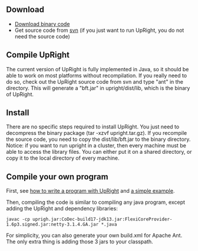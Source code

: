 ## Download ##
  * [Download binary code](http://upright.googlecode.com/files/upright.tar.gz)
  * Get source code from [svn](http://code.google.com/p/upright/source/checkout) (if you just want to run UpRight, you do not need the source code)

## Compile UpRight ##
The current version of UpRight is fully implemented in Java, so it should be able to work on  most platforms without recompilation. If you really need to do so, check out the UpRight source code from svn and type "ant" in the directory. This will generate a "bft.jar" in upright/dist/lib, which is the binary of UpRight.

## Install ##
There are no specific steps required to install UpRight. You just need to decompress the binary package (tar -xzvf upright.tar.gz). If you recompile the source code, you need to copy the dist/lib/bft.jar to the binary directory.
Notice: if you want to run upright in a cluster, then every machine must be able to access the library files. You can either put it on a shared directory, or copy it to the local directory of every machine.

## Compile your own program ##
First, see  [how to write a program with UpRight](ProgrammingWithUpRight.md) and [a simple example](UpRightExample.md).

Then, compiling the code is similar to compiling any java program, except adding the UpRight and dependency libraries:
```
javac -cp uprigh.jar:CoDec-build17-jdk13.jar:FlexiCoreProvider-1.6p3.signed.jar:netty-3.1.4.GA.jar *.java
```
For simplicity, you can also generate your own build.xml for Apache Ant. The only extra thing is adding those 3 jars to your classpath.